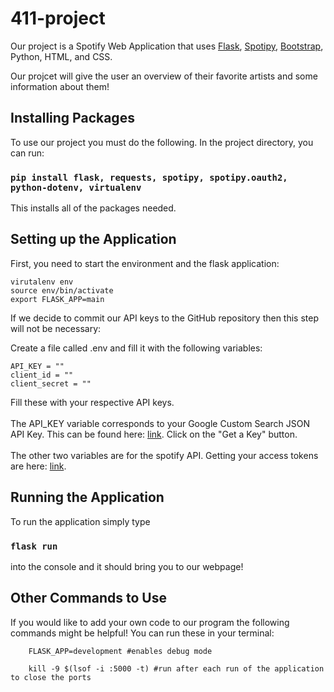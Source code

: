 # 411-project

Our project is a Spotify Web Application that uses [Flask](https://flask.palletsprojects.com/en/3.0.x/), [Spotipy](https://spotipy.readthedocs.io/en/2.22.1/), [Bootstrap](https://getbootstrap.com/), Python, HTML, and CSS.

Our projcet will give the user an overview of their favorite artists and some information about them!

## Installing Packages

To use our project you must do the following. In the project directory, you can run:

### `pip install flask, requests, spotipy, spotipy.oauth2, python-dotenv, virtualenv`

This installs all of the packages needed.

## Setting up the Application

First, you need to start the environment and the flask application:

```
virutalenv env
source env/bin/activate
export FLASK_APP=main
```

If we decide to commit our API keys to the GitHub repository then this step will not be necessary:

Create a file called .env and fill it with the following variables:

```
API_KEY = ""
client_id = ""
client_secret = ""
```

Fill these with your respective API keys.
\
\
The API_KEY variable corresponds to your Google Custom Search JSON API Key. This can be found here: [link](https://developers.google.com/custom-search/v1/introduction). Click on the "Get a Key" button.
\
\
The other two variables are for the spotify API. Getting your access tokens are here: [link](https://developer.spotify.com/documentation/web-api/tutorials/getting-started).

## Running the Application

To run the application simply type

### `flask run`

into the console and it should bring you to our webpage!

## Other Commands to Use

If you would like to add your own code to our program the following commands might be helpful! You can run these in your terminal:

```
    FLASK_APP=development #enables debug mode

    kill -9 $(lsof -i :5000 -t) #run after each run of the application to close the ports

```
